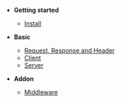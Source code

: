 - **Getting started**
  - [Install](getting-started/install.md)
	
- **Basic**
  - [Request, Response and Header](basic/request-response-header.md)
  - [Client](basic/client.md)
  - [Server](basic/server.md)

- **Addon**
  - [Middleware](addon/middleware.md)